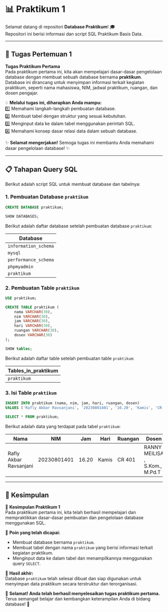 # 📊 Praktikum 1

Selamat datang di repositori **Database Praktikum**! 🎓  
Repositori ini berisi informasi dan script SQL Praktikum Basis Data.

---

## 📘 Tugas Pertemuan 1

**Tugas Praktikum Pertama**  
Pada praktikum pertama ini, kita akan mempelajari dasar-dasar pengelolaan database dengan membuat sebuah database bernama **praktikum**. Database ini dirancang untuk menyimpan informasi terkait kegiatan praktikum, seperti nama mahasiswa, NIM, jadwal praktikum, ruangan, dan dosen pengajar.  

💡 **Melalui tugas ini, diharapkan Anda mampu:**  
1️⃣ Memahami langkah-langkah pembuatan database.  
2️⃣ Membuat tabel dengan struktur yang sesuai kebutuhan.  
3️⃣ Menginput data ke dalam tabel menggunakan perintah SQL.  
4️⃣ Memahami konsep dasar relasi data dalam sebuah database.

✨ **Selamat mengerjakan!** Semoga tugas ini membantu Anda memahami dasar pengelolaan database! ✨

---

## 📋 Tahapan Query SQL

Berikut adalah script SQL untuk membuat database dan tabelnya:

### 1. Pembuatan Database `praktikum`
```sql
CREATE DATABASE praktikum;

SHOW DATABASES;
```
Berikut adalah daftar database setelah pembuatan database `praktikum`:

| Database |
|-------------------------|
| `information_schema`    |
| `mysql`                 |
| `performance_schema`    |
| `phpmyadmin`            |
| `praktikum`             |

### 2. Pembuatan Table `praktikum`
```sql
USE praktikum;

CREATE TABLE praktikum (
    nama VARCHAR(30),
    nim VARCHAR(30),
    jam VARCHAR(30),
    hari VARCHAR(30),
    ruangan VARCHAR(30),
    dosen VARCHAR(30)
);

SHOW tables;
```
Berikut adalah daftar table setelah pembuatan table `praktikum`:

| Tables_in_praktikum  |
|----------------------|
| `praktikum`          |

### 3. Isi Table `praktikum`
```sql
INSERT INTO praktikum (nama, nim, jam, hari, ruangan, dosen)
VALUES ('Rafly Akbar Ravsanjani', '20230801401', '16.20', 'Kamis', 'CR 401', 'RANNY MEILISA , S.Kom., M.Pd.T.');

SELECT * FROM praktikum;
```
Berikut adalah data yang terdapat pada tabel `praktikum`:

| Nama | NIM | Jam | Hari | Ruangan | Dosen |
|------------------------|-------------|-------|-------|---------|--------------------------------|
| Rafly Akbar Ravsanjani | 20230801401 | 16.20 | Kamis | CR 401  | RANNY MEILISA , S.Kom., M.Pd.T |


---

## 📌 Kesimpulan

🎯 **Kesimpulan Praktikum 1**  
Pada praktikum pertama ini, kita telah berhasil mempelajari dan mempraktikkan dasar-dasar pembuatan dan pengelolaan database menggunakan SQL.  

📍 **Poin yang telah dicapai:**  
- Membuat database bernama `praktikum`.  
- Membuat tabel dengan nama `praktikum` yang berisi informasi terkait kegiatan praktikum.  
- Menginput data ke dalam tabel dan menampilkannya menggunakan query `SELECT`.  

🚀 **Hasil akhir:**  
Database `praktikum` telah selesai dibuat dan siap digunakan untuk menyimpan data praktikum secara terstruktur dan terorganisasi.  

💪 **Selamat! Anda telah berhasil menyelesaikan tugas praktikum pertama.** Terus semangat belajar dan kembangkan keterampilan Anda di bidang database! 🌟

